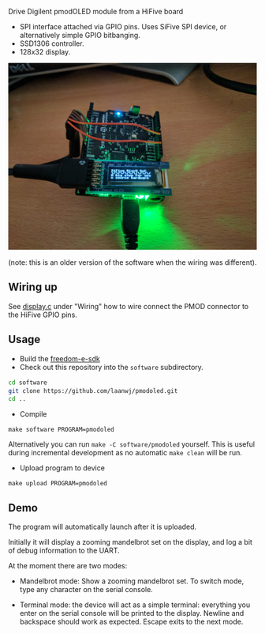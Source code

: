Drive Digilent pmodOLED module from a HiFive board

 - SPI interface attached via GPIO pins. Uses SiFive SPI device, or alternatively
   simple GPIO bitbanging.
 - SSD1306 controller.
 - 128x32 display.

![SiFive with connected display](img/example.jpg)

(note: this is an older version of the software when the wiring was different).

Wiring up
-----------

See [display.c](display.c) under "Wiring" how to wire connect the PMOD connector
to the HiFive GPIO pins.

Usage
----------

- Build the [freedom-e-sdk](https://github.com/sifive/freedom-e-sdk)
- Check out this repository into the `software` subdirectory.
```bash
cd software
git clone https://github.com/laanwj/pmodoled.git
cd ..
```
- Compile
```
make software PROGRAM=pmodoled
```
Alternatively you can run `make -C software/pmodoled` yourself. This is useful
during incremental development as no automatic `make clean` will be run.

- Upload program to device
```
make upload PROGRAM=pmodoled
```

Demo
------

The program will automatically launch after it is uploaded.

Initially it will display a zooming mandelbrot set on the display, and log a
bit of debug information to the UART.

At the moment there are two modes:

- Mandelbrot mode: Show a zooming mandelbrot set. To switch mode, type any
  character on the serial console.

- Terminal mode: the device will act as a simple terminal: everything you enter
  on the serial console will be printed to the display. Newline and backspace
  should work as expected. Escape exits to the next mode.
